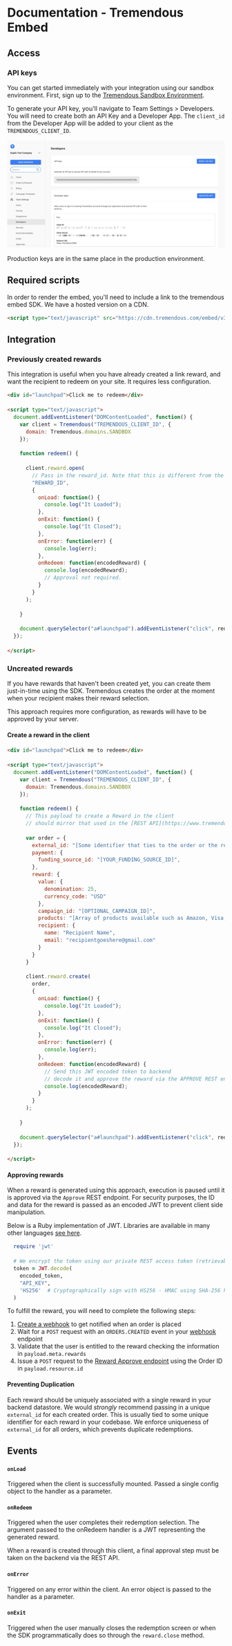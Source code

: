 # Documentation - Tremendous Embed

## Access

### API keys
You can get started immediately with your integration using our sandbox environment. First, sign up to the [Tremendous Sandbox Environment](https://testflight.tremendous.com).

To generate your API key, you'll navigate to Team Settings > Developers. You will need to create both an API Key and a Developer App. The `client_id` from the Developer App will be added to your client as the `TREMENDOUS_CLIENT_ID`.

![API Page](/images/sandbox-keys.png)

Production keys are in the same place in the production environment.

## Required scripts
In order to render the embed, you'll need to include a link to the tremendous embed SDK. We have a hosted version on a CDN.

```html
<script type="text/javascript" src="https://cdn.tremendous.com/embed/v3.0.0/client.js"/>
```


## Integration

### Previously created rewards

This integration is useful when you have already created a link reward, and want the recipient to redeem on your site. It requires less configuration.

```html
<div id="launchpad">Click me to redeem</div>

<script type="text/javascript">
  document.addEventListener("DOMContentLoaded", function() {
    var client = Tremendous("TREMENDOUS_CLIENT_ID", {
      domain: Tremendous.domains.SANDBOX
    });

    function redeem() {

      client.reward.open(
        // Pass in the reward_id. Note that this is different from the order_id.
        "REWARD_ID",
        {
          onLoad: function() {
            console.log("It Loaded");
          },
          onExit: function() {
            console.log("It Closed");
          },
          onError: function(err) {
            console.log(err);
          },
          onRedeem: function(encodedReward) {
            console.log(encodedReward);
            // Approval not required.
          }
        }
      );

    }

    document.querySelector("a#launchpad").addEventListener("click", redeem);
  });

</script>
```


### Uncreated rewards

If you have rewards that haven't been created yet, you can create them just-in-time using the SDK. Tremendous creates the order at the moment when your recipient makes their reward selection.

This approach requires more configuration, as rewards will have to be approved by your server.

#### Create a reward in the client

```html
<div id="launchpad">Click me to redeem</div>

<script type="text/javascript">
  document.addEventListener("DOMContentLoaded", function() {
    var client = Tremendous("TREMENDOUS_CLIENT_ID", {
      domain: Tremendous.domains.SANDBOX
    });

    function redeem() {
      // This payload to create a Reward in the client
      // should mirror that used in the [REST API](https://www.tremendous.com/docs).

      var order = {
        external_id: "[Some identifier that ties to the order or the reward on your server]",
        payment: {
          funding_source_id: "[YOUR_FUNDING_SOURCE_ID]",
        },
        reward: {
          value: {
            denomination: 25,
            currency_code: "USD"
          },
          campaign_id: "[OPTIONAL_CAMPAIGN_ID]",
          products: "[Array of products available such as Amazon, Visa, etc. (see products REST endpoint)]",
          recipient: {
            name: "Recipient Name",
            email: "recipientgoeshere@gmail.com"
          }
        }
      }

      client.reward.create(
        order,
        {
          onLoad: function() {
            console.log("It Loaded");
          },
          onExit: function() {
            console.log("It Closed");
          },
          onError: function(err) {
            console.log(err);
          },
          onRedeem: function(encodedReward) {
            // Send this JWT encoded token to backend
            // decode it and approve the reward via the APPROVE REST endpoint.
            console.log(encodedReward);
          }
        }
      );

    }

    document.querySelector("a#launchpad").addEventListener("click", redeem);
  });

</script>
```


#### Approving rewards

When a reward is generated using this approach, execution is paused until it is approved via the `Approve` REST endpoint. For security purposes, the ID and data for the reward is passed as an encoded JWT to prevent client side manipulation.

Below is a Ruby implementation of JWT. Libraries are available in many other languages [see here](https://jwt.io/).

```ruby
  require 'jwt'

  # We encrypt the token using our private REST access token (retrievable in the dashboard)
  token = JWT.decode(
    encoded_token,
    "API_KEY",
    'HS256'  # Cryptographically sign with HS256 - HMAC using SHA-256 hash algorithm
  )
```

To fulfill the reward, you will need to complete the following steps:

1. [Create a webhook](https://developers.tremendous.com/reference/post_webhooks) to get notified when an order is placed
2. Wait for a `POST` request with an `ORDERS.CREATED` event in your [webhook](https://developers.tremendous.com/reference/webhooks-1#webhook-requests) endpoint
3. Validate that the user is entitled to the reward checking the information in `payload.meta.rewards`
4. Issue a `POST` request to the [Reward Approve endpoint](https://www.tremendous.com/docs) using the Order ID in `payload.resource.id`


#### Preventing Duplication

Each reward should be uniquely associated with a single reward in your backend datastore. We would *strongly* recommend passing in a unique `external_id` for each created order. This is usually tied to some unique identifier for each reward in your codebase. We enforce uniqueness of `external_id` for all orders, which prevents duplicate redemptions.


## Events

#### `onLoad`

Triggered when the client is successfully mounted.  Passed a single config object to the handler as a parameter.

#### `onRedeem`

Triggered when the user completes their redemption selection. The argument passed to the onRedeem handler is a JWT representing the generated reward.

When a reward is created through this client, a final approval step must be taken on the backend via the REST API.

#### `onError`

Triggered on any error within the client.  An error object is passed to the handler as a parameter.

#### `onExit`

Triggered when the user manually closes the redemption screen or when the SDK programmatically does so through the `reward.close` method.
